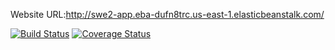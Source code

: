 Website URL:http://swe2-app.eba-dufn8trc.us-east-1.elasticbeanstalk.com/

[![Build Status](https://app.travis-ci.com/TekuriSaiAkhil/swe2-app.svg?token=s9Yk6qBLSFaHRi76unUj&branch=main)](https://app.travis-ci.com/TekuriSaiAkhil/swe2-app)
[![Coverage Status](https://coveralls.io/repos/github/TekuriSaiAkhil/swe2-app/badge.svg)](https://coveralls.io/github/TekuriSaiAkhil/swe2-app)
